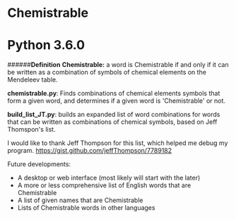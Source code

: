 # Chemistrable
# Python 3.6.0

######**Definition**
**Chemistrable:** a word is Chemistrable if and only if it can be written as a combination of symbols of chemical elements on the Mendeleev table.

**chemistrable.py**: Finds combinations of chemical elements symbols that form a given word, and determines if a given word is 'Chemistrable' or not.

**build_list_JT.py**: builds an expanded list of word combinations for words that can be written as combinations of chemical symbols, based on Jeff Thomspon's list.

I would like to thank Jeff Thompson for this list, which helped me debug my program.
https://gist.github.com/jeffThompson/7789182

Future developments: 
- A desktop or web interface (most likely will start with the later)
- A more or less comprehensive list of English words that are Chemistrable
- A list of given names that are Chemistrable
- Lists of Chemistrable words in other languages

